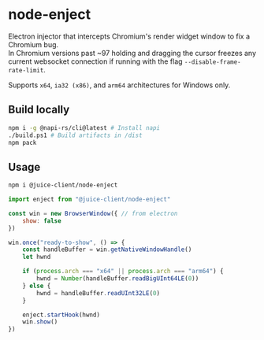 # node-enject
Electron injector that intercepts Chromium's render widget window to fix a Chromium bug.  
In Chromium versions past ~97 holding and dragging the cursor freezes any current websocket connection if running with the flag `--disable-frame-rate-limit`.  

Supports `x64`, `ia32 (x86)`, and `arm64` architectures for Windows only.

## Build locally
```bash
npm i -g @napi-rs/cli@latest # Install napi
./build.ps1 # Build artifacts in /dist
npm pack
```

## Usage
```bash
npm i @juice-client/node-enject
```

```js
import enject from "@juice-client/node-enject"

const win = new BrowserWindow({ // from electron
    show: false
})

win.once("ready-to-show", () => {
    const handleBuffer = win.getNativeWindowHandle()
    let hwnd

    if (process.arch === "x64" || process.arch === "arm64") {
        hwnd = Number(handleBuffer.readBigUInt64LE(0))
    } else {
        hwnd = handleBuffer.readUInt32LE(0)
    }

    enject.startHook(hwnd)
    win.show()
})
```